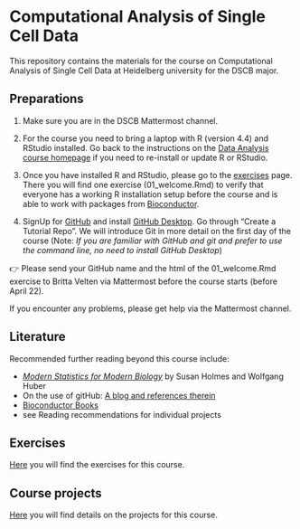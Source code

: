 # Computational Analysis of Single Cell Data
This repository contains the materials for the course on Computational Analysis of Single Cell Data at Heidelberg university for the DSCB major.

## Preparations
1. Make sure you are in the DSCB Mattermost channel.

2. For the course you need to bring a laptop with R (version 4.4) and RStudio installed. Go back to the instructions on the [Data Analysis course homepage](https://github.com/velten-group/data-analysis-course) if you need to re-install or update R or RStudio.

3. Once you have installed R and RStudio, please go to the [exercises](exercises/) page. There you will find one exercise (01_welcome.Rmd) to verify that everyone has a working R installation setup before the course and is able to work with packages from [Bioconductor](https://www.bioconductor.org/).

4. SignUp for [GitHub](https://github.com/) and install [GitHub Desktop](https://desktop.github.com/). Go through “Create a Tutorial Repo”. We will introduce Git in more detail on the first day of the course (Note: *If you are familiar with GitHub and git and prefer to use the command line, no need to install GitHub Desktop*) 

:point_right: Please send your GitHub name and the html of the 01_welcome.Rmd exercise to Britta Velten via Mattermost before the course starts (before April 22).


If you encounter any problems, please get help via the Mattermost channel.


## Literature
Recommended further reading beyond this course include:
- [*Modern Statistics for Modern Biology*](https://www.huber.embl.de/msmb/) by Susan Holmes and Wolfgang Huber
- On the use of gitHub: [A blog and references therein](https://github.com/mikecroucher/Git_Academic_Benefits/blob/master/Readme.md)
- [Bioconductor Books](https://www.bioconductor.org/help/bioconductor-books/)
- see Reading recommendations for individual projects

## Exercises
[Here](exercises/) you will find the exercises for this course.

## Course projects
[Here](https://github.com/DSCB2025) you will find details on the projects for this course.
